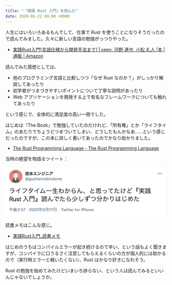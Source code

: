 ```yaml
---
title: "『実践 Rust 入門』を読んだ"
date: 2020-05-22 09:00 +0900
---
```


人生にはいろいろあるもんでして、仕事で Rust を使うことになりそうだったので読んでみました。久々に新しい言語の勉強がっつりやった。

- [実践Rust入門[言語仕様から開発手法まで] | κeen, 河野 達也, 小松 礼人 |本 | 通販 | Amazon](https://www.amazon.co.jp/dp/4297105594/)

読んでみた感想としては、

- 他のプログラミング言語と比較しつつ「なぜ Rust なのか？」がしっかり解説してあったり
- 初学者がつまづきやすいポイントについて丁寧な説明があったり
- Web アプリケーションを開発する上で有名なフレームワークについても触れてあったり

という感じで、全体的に満足度の高い一冊でした。

はじめは『The Book』で勉強していたのだけれど、「所有権」とか「ライフタイム」のあたりでちょうどつまづいてしまい、どうしたもんかなあ……という感じだったのですが、この本に詳しく書いてあったのでかなり助かりました。

- [The Rust Programming Language - The Rust Programming Language](https://doc.rust-lang.org/book/)

当時の絶望を物語るツイート：

![](./tweet.png)

読書メモはこんな感じ。

- [実践Rust入門_読書メモ](https://gist.github.com/gushernobindsme/4cec7a02bdaa6f8dd7fe4f13a1974b30)

はじめのうちはコンパイルエラーが起き続けるので辛い、という話もよく聞きますが、コンパイラに口うるさく注意してもらえるくらいの方が個人的には助かるので（実行時エラーと戦いたくない）、Rust はかなり好きになれそう。

Rust の勉強を始めてみたけどいまいち捗らない、という人は読んでみるといいんじゃないでしょうか。  